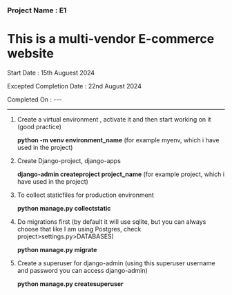 ### Project Name : E1
# This is a multi-vendor E-commerce website



Start Date : 15th Auguest 2024 

Excepted Completion Date : 22nd August 2024

Completed On : --- 

---------------------------------------------------------------------------------------------------------

1. Create a virtual environment , activate it and then start working on it (good practice)
 
   <b>python -m venv environment_name</b> (for example myenv, which i have used in the project)

2. Create Django-project, django-apps

   <b>django-admin createproject project_name</b> (for example project, which i have used in the project)

3. To collect staticfiles for production environment

   <b>python manage.py collectstatic</b>

4. Do migrations first (by default it will use sqlite, but you can always choose that like I am using Postgres, check project>settings.py>DATABASES)

   <b>python manage.py migrate</b>

5. Create a superuser for django-admin (using this superuser username and password you can access django-admin)

   <b>python manage.py createsuperuser</b>
